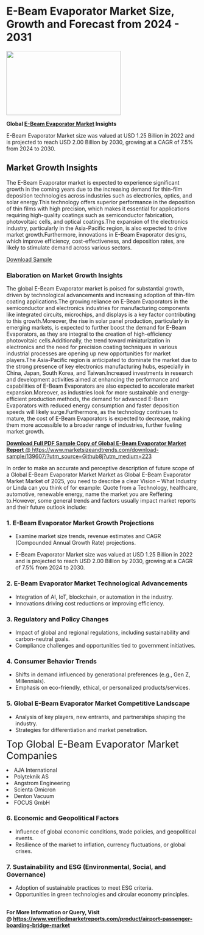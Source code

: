 <H1>E-Beam Evaporator Market Size, Growth and Forecast from 2024 - 2031</H1><img class="aligncenter size-medium wp-image-584254" src="https://thirdeyenews.in/wp-content/uploads/2024/09/Global-Market-Research-300x168.jpeg" alt="" width="300" height="168" /><p><strong>Global&nbsp;<a href="https://www.marketsizeandtrends.com/download-sample/139607/?utm_source=Github8j?utm_medium=223">E-Beam Evaporator Market</a> Insights</strong></p><p>E-Beam Evaporator Market size was valued at USD 1.25 Billion in 2022 and is projected to reach USD 2.00 Billion by 2030, growing at a CAGR of 7.5% from 2024 to 2030.</p><p><h2>Market Growth Insights</h2> <p>The E-Beam Evaporator market is expected to experience significant growth in the coming years due to the increasing demand for thin-film deposition technologies across industries such as electronics, optics, and solar energy.This technology offers superior performance in the deposition of thin films with high precision, which makes it essential for applications requiring high-quality coatings such as semiconductor fabrication, photovoltaic cells, and optical coatings.The expansion of the electronics industry, particularly in the Asia-Pacific region, is also expected to drive market growth.Furthermore, innovations in E-Beam Evaporator designs, which improve efficiency, cost-effectiveness, and deposition rates, are likely to stimulate demand across various sectors.</p> <p><a href="#">Download Sample</a></p> <h3>Elaboration on Market Growth Insights</h3> <p>The global E-Beam Evaporator market is poised for substantial growth, driven by technological advancements and increasing adoption of thin-film coating applications.The growing reliance on E-Beam Evaporators in the semiconductor and electronics industries for manufacturing components like integrated circuits, microchips, and displays is a key factor contributing to this growth.Moreover, the rise in solar panel production, particularly in emerging markets, is expected to further boost the demand for E-Beam Evaporators, as they are integral to the creation of high-efficiency photovoltaic cells.Additionally, the trend toward miniaturization in electronics and the need for precision coating techniques in various industrial processes are opening up new opportunities for market players.The Asia-Pacific region is anticipated to dominate the market due to the strong presence of key electronics manufacturing hubs, especially in China, Japan, South Korea, and Taiwan.Increased investments in research and development activities aimed at enhancing the performance and capabilities of E-Beam Evaporators are also expected to accelerate market expansion.Moreover, as industries look for more sustainable and energy-efficient production methods, the demand for advanced E-Beam Evaporators with reduced energy consumption and faster deposition speeds will likely surge.Furthermore, as the technology continues to mature, the cost of E-Beam Evaporators is expected to decrease, making them more accessible to a broader range of industries, further fueling market growth.<p><a href="#"></p><p><span class=""><strong>Download Full PDF Sample Copy of Global E-Beam Evaporator Market Report</strong> @ <a href="https://www.marketsizeandtrends.com/download-sample/139607/?utm_source=Github8j?utm_medium=223" target="_blank">https://www.marketsizeandtrends.com/download-sample/139607/?utm_source=Github8j?utm_medium=223</a></span></p><p>In order to make an accurate and perceptive description of future scope of a Global&nbsp;E-Beam Evaporator Market Market as Global&nbsp;E-Beam Evaporator Market Market of 2025, you need to describe a clear Vision &ndash; What Industry or Linda can you think of for example: Quote from a Technology, healthcare, automotive, renewable energy, name the market you are Reffering to.However, some general trends and factors usually impact market reports and their future outlook include:</p><h3>1.&nbsp;<strong>E-Beam Evaporator Market Growth Projections</strong></h3><ul><li>Examine market size trends, revenue estimates and CAGR (Compounded Annual Growth Rate) projections.</li><li><p>E-Beam Evaporator Market size was valued at USD 1.25 Billion in 2022 and is projected to reach USD 2.00 Billion by 2030, growing at a CAGR of 7.5% from 2024 to 2030.</p></li></ul><h3>2.&nbsp;<strong>E-Beam Evaporator Market Technological Advancements</strong></h3><ul><li>Integration of AI, IoT, blockchain, or automation in the industry.</li><li>Innovations driving cost reductions or improving efficiency.</li></ul><h3>3.&nbsp;<strong>Regulatory and Policy Changes</strong></h3><ul><li>Impact of global and regional regulations, including sustainability and carbon-neutral goals.</li><li>Compliance challenges and opportunities tied to government initiatives.</li></ul><h3>4.&nbsp;<strong>Consumer Behavior Trends</strong></h3><ul><li>Shifts in demand influenced by generational preferences (e.g., Gen Z, Millennials).</li><li>Emphasis on eco-friendly, ethical, or personalized products/services.</li></ul><h3>5.&nbsp;<strong>Global E-Beam Evaporator Market Competitive Landscape</strong></h3><ul><li>Analysis of key players, new entrants, and partnerships shaping the industry.</li><li>Strategies for differentiation and market penetration.</li></ul><p data-pm-slice="1 1 []"><span style="color: inherit; font-family: inherit; font-size: 25px;">Top Global E-Beam Evaporator Market Companies</span></p><div class="" data-test-id=""><p><li>AJA International</li><li> Polyteknik AS</li><li> Angstrom Engineering</li><li> Scienta Omicron</li><li> Denton Vacuum</li><li> FOCUS GmbH</li></p></div><h3>6.&nbsp;<strong>Economic and Geopolitical Factors</strong></h3><ul><li>Influence of global economic conditions, trade policies, and geopolitical events.</li><li>Resilience of the market to inflation, currency fluctuations, or global crises.</li></ul><h3>7.&nbsp;<strong>Sustainability and ESG (Environmental, Social, and Governance)</strong></h3><ul><li>Adoption of sustainable practices to meet ESG criteria.</li><li>Opportunities in green technologies and circular economy principles.</li></ul><h2><strong style="font-size: 14px;">For More Information or Query, Visit @&nbsp;</strong><a style="background-color: #ffffff; font-size: 14px;" href="https://www.marketsizeandtrends.com/report/e-beam-evaporator-market/" target="_blank">https://www.verifiedmarketreports.com/product/airport-passenger-boarding-bridge-market</a></h2>